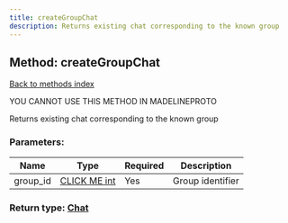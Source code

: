 ```yaml
---
title: createGroupChat
description: Returns existing chat corresponding to the known group
---
```

## Method: createGroupChat  
[Back to methods index](index.md)


YOU CANNOT USE THIS METHOD IN MADELINEPROTO


Returns existing chat corresponding to the known group

### Parameters:

| Name     |    Type       | Required | Description |
|----------|---------------|----------|-------------|
|group\_id|[CLICK ME int](../types/int.md) | Yes|Group identifier|


### Return type: [Chat](../types/Chat.md)

